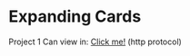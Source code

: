 # Expanding Cards
Project 1
Can view in: <a href="http://c92572ns.beget.tech/projects/expanding-cards/">Click me!</a> (http protocol)
